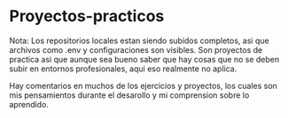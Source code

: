 # Proyectos-practicos
Nota: Los repositorios locales estan siendo subidos completos, asi que archivos como .env y configuraciones son visibles.
Son proyectos de practica asi que aunque sea bueno saber que hay cosas que no se deben subir en entornos profesionales, aqui eso realmente no aplica.

Hay comentarios en muchos de los ejercicios y proyectos, los cuales son mis pensamientos durante el desarollo y mi comprension sobre lo aprendido.
